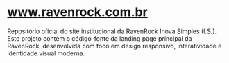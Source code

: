 # www.ravenrock.com.br
Repositório oficial do site institucional da RavenRock Inova Simples (I.S.).  Este projeto contém o código-fonte da landing page principal da RavenRock, desenvolvida com foco em design responsivo, interatividade e identidade visual moderna.
